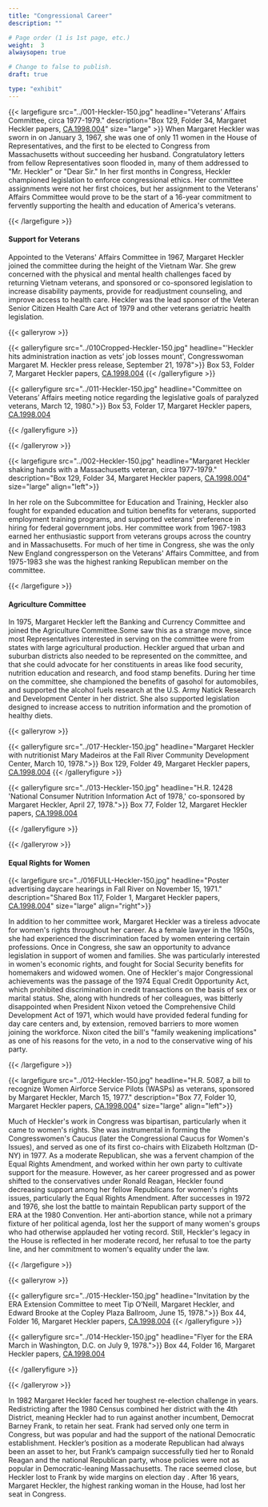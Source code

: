 ```yaml
---
title: "Congressional Career"
description: ""

# Page order (1 is 1st page, etc.)
weight:  3
alwaysopen: true

# Change to false to publish.
draft: true

type: "exhibit"
---
```


{{< largefigure src="../001-Heckler-150.jpg"
                headline="Veterans’ Affairs Committee, circa 1977-1979."
                description="Box 129, Folder 34, Margaret Heckler papers, [CA.1998.004](https://bc-primo.hosted.exlibrisgroup.com/permalink/f/l6ucgu/ALMA-BC21361016800001021)"
                size="large" >}}
When Margaret Heckler was sworn in on January 3, 1967, she was one of only 11 women in the House of Representatives, and the first to be elected to Congress from Massachusetts without succeeding her husband. Congratulatory letters from fellow Representatives soon flooded in, many of them addressed to "Mr. Heckler" or "Dear Sir." In her first months in Congress, Heckler championed legislation to enforce congressional ethics. Her committee assignments were not her first choices, but her assignment to the Veterans' Affairs Committee would prove to be the start of a 16-year commitment to fervently supporting the health and education of America's veterans.


{{< /largefigure >}}

#### Support for Veterans

Appointed to the Veterans' Affairs Committee in 1967, Margaret Heckler joined the committee during the height of the Vietnam War. She grew concerned with the physical and mental health challenges faced by returning Vietnam veterans, and sponsored or co-sponsored legislation to increase disability payments, provide for readjustment counseling, and improve access to health care. Heckler was the lead sponsor of the Veteran Senior Citizen Health Care Act of 1979 and other veterans geriatric health legislation.



{{< galleryrow >}}

{{< galleryfigure src="../010Cropped-Heckler-150.jpg"
           headline="'Heckler hits administration inaction as vets’ job losses mount', Congresswoman Margaret M. Heckler press release, September 21, 1978">}} Box 53, Folder 7, Margaret Heckler papers, [CA.1998.004](https://bc-primo.hosted.exlibrisgroup.com/permalink/f/l6ucgu/ALMA-BC21361016800001021)
{{< /galleryfigure >}}

{{< galleryfigure src="../011-Heckler-150.jpg"
           headline="Committee on Veterans’ Affairs meeting notice regarding the legislative goals of paralyzed veterans, March 12, 1980.">}} Box 53, Folder 17, Margaret Heckler papers, [CA.1998.004](https://bc-primo.hosted.exlibrisgroup.com/permalink/f/l6ucgu/ALMA-BC21361016800001021)

{{< /galleryfigure >}}

{{< /galleryrow >}}

{{< largefigure src="../002-Heckler-150.jpg"
                headline="Margaret Heckler shaking hands with a Massachusetts veteran, circa 1977-1979."
                description="Box 129, Folder 34, Margaret Heckler papers, [CA.1998.004](https://bc-primo.hosted.exlibrisgroup.com/permalink/f/l6ucgu/ALMA-BC21361016800001021)"
                size="large"
				align="left">}}

In her role on the Subcommittee for Education and Training, Heckler also fought for expanded education and tuition benefits for veterans, supported employment training programs, and supported veterans' preference in hiring for federal government jobs. Her committee work from 1967-1983 earned her enthusiastic support from veterans groups across the country and in Massachusetts. For much of her time in Congress, she was the only New England congressperson on the Veterans' Affairs Committee, and from 1975-1983 she was the highest ranking Republican member on the committee.

{{< /largefigure >}}

#### Agriculture Committee

In 1975, Margaret Heckler left the Banking and Currency Committee and joined the Agriculture Committee.Some saw this as a strange move, since most Representatives interested in serving on the committee were from states with large agricultural production. Heckler argued that urban and suburban districts also needed to be represented on the committee, and that she could advocate for her constituents in areas like food security, nutrition education and research, and food stamp benefits. During her time on the committee, she championed the benefits of gasohol for automobiles, and supported the alcohol fuels research at the U.S. Army Natick Research and Development Center in her district. She also supported legislation designed to increase access to nutrition information and the promotion of healthy diets.

{{< galleryrow >}}

{{< galleryfigure src="../017-Heckler-150.jpg"
           headline="Margaret Heckler with nutritionist Mary Madeiros at the Fall River Community Development Center, March 10, 1978.">}} Box 129, Folder 49, Margaret Heckler papers, [CA.1998.004](https://bc-primo.hosted.exlibrisgroup.com/permalink/f/l6ucgu/ALMA-BC21361016800001021)
{{< /galleryfigure >}}

{{< galleryfigure src="../013-Heckler-150.jpg"
           headline="H.R. 12428 'National Consumer Nutrition Information Act of 1978,' co-sponsored by Margaret Heckler, April 27, 1978.">}} Box 77, Folder 12, Margaret Heckler papers, [CA.1998.004](https://bc-primo.hosted.exlibrisgroup.com/permalink/f/l6ucgu/ALMA-BC21361016800001021)

{{< /galleryfigure >}}

{{< /galleryrow >}}

#### Equal Rights for Women

{{< largefigure src="../016FULL-Heckler-150.jpg"
                headline="Poster advertising daycare hearings in Fall River on November 15, 1971."
                description="Shared Box 117, Folder 1, Margaret Heckler papers, [CA.1998.004](https://bc-primo.hosted.exlibrisgroup.com/permalink/f/l6ucgu/ALMA-BC21361016800001021)"
                size="large"
				align="right">}}

In addition to her committee work, Margaret Heckler was a tireless advocate for women's rights throughout her career. As a female lawyer in the 1950s, she had experienced the discrimination faced by women entering certain professions. Once in Congress, she saw an opportunity to advance legislation in support of women and families. She was particularly interested in women's economic rights, and fought for Social Security benefits for homemakers and widowed women. One of Heckler's major Congressional achievements was the passage of the 1974 Equal Credit Opportunity Act, which prohibited discrimination in credit transactions on the basis of sex or marital status. She, along with hundreds of her colleagues, was bitterly disappointed when President Nixon vetoed the Comprehensive Child Development Act of 1971, which would have provided federal funding for day care centers and, by extension, removed barriers to more women joining the workforce. Nixon cited the bill's "family weakening implications" as one of his reasons for the veto, in a nod to the conservative wing of his party.

{{< /largefigure >}}

{{< largefigure src="../012-Heckler-150.jpg"
                headline="H.R. 5087, a bill to recognize Women Airforce Service Pilots (WASPs) as veterans, sponsored by Margaret Heckler, March 15, 1977."
                description="Box 77, Folder 10, Margaret Heckler papers, [CA.1998.004](https://bc-primo.hosted.exlibrisgroup.com/permalink/f/l6ucgu/ALMA-BC21361016800001021)"
                size="large"
				align="left">}}

Much of Heckler's work in Congress was bipartisan, particularly when it came to women's rights. She was instrumental in forming the Congresswomen's Caucus (later the Congressional Caucus for Women's Issues), and served as one of its first co-chairs with Elizabeth Holtzman (D-NY) in 1977. As a moderate Republican, she was a fervent champion of the Equal Rights Amendment, and worked within her own party to cultivate support for the measure. However, as her career progressed and as power shifted to the conservatives under Ronald Reagan, Heckler found decreasing support among her fellow Republicans for women's rights issues, particularly the Equal Rights Amendment. After successes in 1972 and 1976, she lost the battle to maintain Republican party support of the ERA at the 1980 Convention. Her anti-abortion stance, while not a primary fixture of her political agenda, lost her the support of many women's groups who had otherwise applauded her voting record. Still, Heckler's legacy in the House is reflected in her moderate record, her refusal to toe the party line, and her commitment to women's equality under the law.

{{< /largefigure >}}


{{< galleryrow >}}

{{< galleryfigure src="../015-Heckler-150.jpg"
           headline="Invitation by the ERA Extension Committee to meet Tip O’Neill, Margaret Heckler, and Edward Brooke at the Copley Plaza Ballroom, June 15, 1978.">}} Box 44, Folder 16, Margaret Heckler papers, [CA.1998.004](https://bc-primo.hosted.exlibrisgroup.com/permalink/f/l6ucgu/ALMA-BC21361016800001021)
{{< /galleryfigure >}}

{{< galleryfigure src="../014-Heckler-150.jpg"
           headline="Flyer for the ERA March in Washington, D.C. on July 9, 1978.">}} Box 44, Folder 16, Margaret Heckler papers, [CA.1998.004](https://bc-primo.hosted.exlibrisgroup.com/permalink/f/l6ucgu/ALMA-BC21361016800001021)

{{< /galleryfigure >}}

{{< /galleryrow >}}

In 1982 Margaret Heckler faced her toughest re-election challenge in years. Redistricting after the 1980 Census combined her district with the 4th District, meaning Heckler had to run against another incumbent, Democrat Barney Frank, to retain her seat. Frank had served only one term in Congress, but was popular and had the support of the national Democratic establishment. Heckler’s position as a moderate Republican had always been an asset to her, but Frank’s campaign successfully tied her to Ronald Reagan and the national Republican party, whose policies were not as popular in Democratic-leaning Massachusetts. The race seemed close, but Heckler lost to Frank by wide margins on election day . After 16 years, Margaret Heckler, the highest ranking woman in the House, had lost her seat in Congress.
